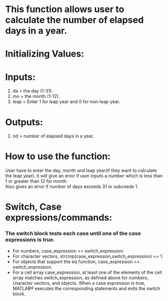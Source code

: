 # This function allows user to calculate the number of elapsed days in a year.

# Initializing Values:

# Inputs:
1) da = the day (1-31).
2) mo = the month (1-12). 
3) leap = Enter 1 for leap year and 0 for non-leap year.

# Outputs:
1) nd = number of elapsed days in a year.

# How to use the function:
 User have to enter the day, month and leap year(if they want to calculate the leap year). 
It will give an error if user inputs a number which is less than 1 or greater than 12 for month.  
Also gives an error if number of days exceeds 31 or subceeds 1.

# Switch, Case expressions/commands:
### The switch block tests each case until one of the case expressions is true.
 * For numbers, case_expression == switch_expression.
 * For character vectors, strcmp(case_expression,switch_expression) == 1.
 * For objects that support the eq function, case_expression == switch_expression.
 * For a cell array case_expression, at least one of the elements of the cell array matches switch_expression, as defined above for numbers, character vectors, and objects.
When a case expression is true, MATLAB® executes the corresponding statements and exits the switch block.


